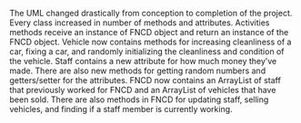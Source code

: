 The UML changed drastically from conception to completion of the project. Every class increased in number of methods and attributes. Activities methods receive an instance of FNCD object and return an instance of the FNCD object. Vehicle now contains methods for increasing cleanliness of a car, fixing a car, and randomly initializing the cleanliness and condition of the vehicle. Staff contains a new attribute for how much money they’ve made. There are also new methods for getting random numbers and getters/setter for the attributes. FNCD now contains an ArrayList of staff that previously worked for FNCD and an ArrayList of vehicles that have been sold. There are also methods in FNCD for updating staff, selling vehicles, and finding if a staff member is currently working. 
